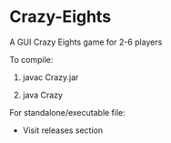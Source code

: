 # Crazy-Eights
A GUI Crazy Eights game for 2-6 players

To compile:

1. javac Crazy.jar

2. java Crazy



For standalone/executable file:
 - Visit releases section
